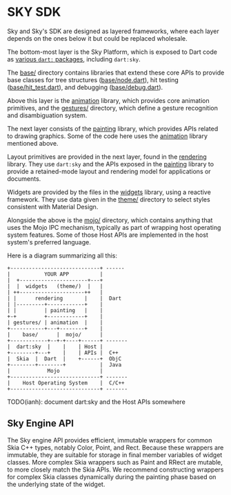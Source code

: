SKY SDK
========

Sky and Sky's SDK are designed as layered frameworks, where each layer
depends on the ones below it but could be replaced wholesale.

The bottom-most layer is the Sky Platform, which is exposed to Dart
code as [various `dart:` packages](https://api.dartlang.org/),
including `dart:sky`.

The [base/](base/) directory contains libraries that extend these core
APIs to provide base classes for tree structures
([base/node.dart](base/node.dart)), hit testing
([base/hit_test.dart](base/hit_test.dart)), and debugging
([base/debug.dart](base/debug.dart)).

Above this layer is the [animation](animation.dart) library,
which provides core animation primitives, and the [gestures/](gestures/)
directory, which define a gesture recognition and disambiguation system.

The next layer consists of the [painting](painting.dart) library,
which provides APIs related to drawing graphics. Some of the code here
uses the [animation](animation.dart) library mentioned above.

Layout primitives are provided in the next layer, found in the
[rendering](rendering.dart) library. They use `dart:sky` and the
APIs exposed in the [painting](painting.dart) library to provide a retained-mode
layout and rendering model for applications or documents.

Widgets are provided by the files in the [widgets](widgets.dart)
library, using a reactive framework. They use data given in the
[theme/](theme/) directory to select styles consistent with Material
Design.

Alongside the above is the [mojo/](mojo/) directory, which contains
anything that uses the Mojo IPC mechanism, typically as part of
wrapping host operating system features. Some of those Host APIs are
implemented in the host system's preferred language.

Here is a diagram summarizing all this:

    +-----------------------------+ ------
    |           YOUR APP          |
    |  +----------------------+---+
    |  |  widgets   (theme/)  |   |
    | ++---------------------++   |
    | |      rendering       |    |  Dart
    | |---------+------------+    |
    | |         | painting   |    |
    +-+         +------------+    |
    | gestures/ | animation  |    |
    +-----------+---+--------+    |
    |    base/      |  mojo/      |
    +------------+--+-+----+------+ -------
    |  dart:sky  |    |    | Host |
    +--------+---+    |    | APIs |  C++
    |  Skia  |  Dart  |    +------+  ObjC
    +--------+--------+           |  Java
    |            Mojo             |
    +-----------------------------+ -------
    |    Host Operating System    |  C/C++
    +-----------------------------+ -------

TODO(ianh): document dart:sky and the Host APIs somewhere

Sky Engine API
--------------

The Sky engine API provides efficient, immutable wrappers
for common Skia C++ types, notably Color, Point, and Rect.
Because these wrappers are immutable, they are suitable
for storage in final member variables of widget classes.
More complex Skia wrappers such as Paint and RRect are
mutable, to more closely match the Skia APIs. We recommend
constructing wrappers for complex Skia classes dynamically
during the painting phase based on the underlying state of
the widget.
